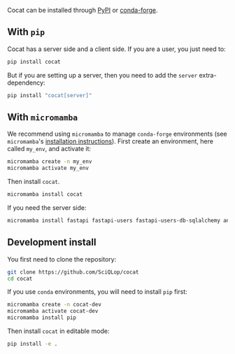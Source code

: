 Cocat can be installed through [PyPI](https://pypi.org) or [conda-forge](https://conda-forge.org).

## With `pip`

Cocat has a server side and a client side. If you are a user, you just need to:

```bash
pip install cocat
```

But if you are setting up a server, then you need to add the `server` extra-dependency:

```bash
pip install "cocat[server]"
```

## With `micromamba`

We recommend using `micromamba` to manage `conda-forge` environments (see `micromamba`'s
[installation instructions](https://mamba.readthedocs.io/en/latest/installation/micromamba-installation.html)).
First create an environment, here called `my_env`, and activate it:

```bash
micromamba create -n my_env
micromamba activate my_env
```

Then install `cocat`.

```bash
micromamba install cocat
```

If you need the server side:

```bash
micromamba install fastapi fastapi-users fastapi-users-db-sqlalchemy anycorn aiosqlite
```

## Development install

You first need to clone the repository:
```bash
git clone https://github.com/SciQLop/cocat
cd cocat
```
If you use `conda` environments, you will need to install `pip` first:
```bash
micromamba create -n cocat-dev
micromamba activate cocat-dev
micromamba install pip
```
Then install `cocat` in editable mode:
```bash
pip install -e .
```
